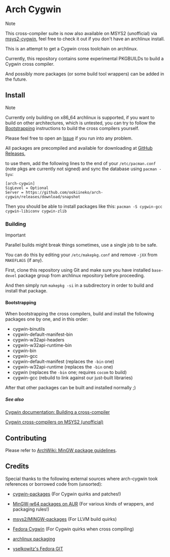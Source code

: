 Arch Cygwin
===========

> [!NOTE]
>
> This cross-compiler suite is now also available on MSYS2 (unofficial) via [msys2-cygwin][msys2-cygwin],
> feel free to check it out if you don't have an archlinux install.

This is an attempt to get a Cygwin cross toolchain on archlinux.

Currently, this repository contains some experimental PKGBUILDs to build a Cygwin cross compiler.

And possibly more packages (or some build tool wrappers) can be added in the future.

## Install

> [!NOTE]
>
> Currently only building on x86_64 archlinux is supported, if you want to build on other architectures,
> which is untested, you can try to follow the [Bootstrapping](#bootstrapping) instructions to build the cross compilers yourself.
>
> Please feel free to open an [Issue](../../issues) if you run into any problem.

All packages are precompiled and available for downloading at [GitHub Releases](../../releases),

to use them, add the following lines to the end of your `/etc/pacman.conf` (note pkgs are currently not signed) and sync the database using `pacman -Syu`:

```text
[arch-cygwin]
SigLevel = Optional
Server = https://github.com/ookiineko/arch-cygwin/releases/download/snapshot
```

Then you should be able to install packages like this: `pacman -S cygwin-gcc cygwin-libiconv cygwin-zlib`

### Building

> [!IMPORTANT]
>
> Parallel builds might break things sometimes, use a single job to be safe.
>
> You can do this by editing your `/etc/makepkg.conf` and remove `-jXX` from `MAKEFLAGS` (if any).

First, clone this repository using Git and make sure you have installed `base-devel` package group from archlinux repository before proceeding.

And then simply run `makepkg -si` in a subdirectory in order to build and install that package.

#### Bootstrapping

When bootstrapping the cross compilers, build and install the following packages one by one, and in this order:

  * cygwin-binutils
  * cygwin-default-manifest-bin
  * cygwin-w32api-headers
  * cygwin-w32api-runtime-bin
  * cygwin-bin
  * cygwin-gcc
  * cygwin-default-manifest (replaces the `-bin` one)
  * cygwin-w32api-runtime (replaces the `-bin` one)
  * cygwin (replaces the `-bin` one; requires `cocom` to build)
  * cygwin-gcc (rebuild to link against our just-built libraries)

After that other packages can be built and installed normally ;)

##### See also

[Cygwin documentation: Building a cross-compiler](https://x.cygwin.com/docs/cg/cross.html)

[Cygwin cross-compilers on MSYS2 (unofficial)](https://github.com/ookiineko-cygport/msys2-cygwin.git)

## Contributing

Please refer to [ArchWiki: MinGW package guidelines](https://wiki.archlinux.org/title/MinGW_package_guidelines).

## Credits

Special thanks to the following external sources where arch-cygwin took references or borrowed code from (unsorted):

  * [cygwin-packages](https://cygwin.com/cgit/cygwin-packages) (For Cygwin quirks and patches!)

  * [MinGW-w64 packages on AUR](https://aur.archlinux.org/packages?K=mingw-w64) (For various kinds of wrappers, and packaging rules!)

  * [msys2/MINGW-packages](https://github.com/msys2/MINGW-packages) (For LLVM build quirks)

  * [Fedora Cygwin](https://copr.fedorainfracloud.org/coprs/yselkowitz/cygwin/) (For Cygwin quirks when cross compiling)

  * [archlinux packaging](https://gitlab.archlinux.org/archlinux/packaging/packages)

  * [yselkowitz's Fedora GIT](https://fedorapeople.org/cgit/yselkowitz/)

<!-- References: -->
[msys2-cygwin]: https://github.com/ookiineko-cygport/msys2-cygwin.git
